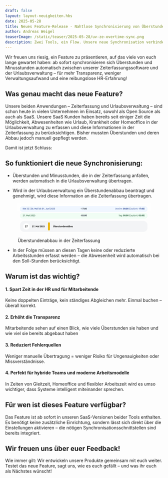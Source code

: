 ```yaml
---
draft: false
layout: layout-neuigkeiten.hbs
date: 2025-05-28
title: Neues Feature-Release - Nahtlose Synchronisierung von Überstunden zwischen Zeiterfassung und Urlaubsverwaltung
author: Andreas Weigel
teaserImage: /static/teaser/2025-05-28/uv-ze-overtime-sync.png
description: Zwei Tools, ein Flow. Unsere neue Synchronisation verbindet Zeiterfassung und Urlaubsverwaltung – damit Überstunden automatisch übertragen, Abbauzeiten sauber gebucht und Mitarbeitende wie HR entlastet werden.
---
```


Wir freuen uns riesig, ein Feature zu präsentieren, auf das viele von euch lange gewartet haben: ab sofort synchronisieren sich Überstunden und Minusstunden automatisch zwischen unserer Zeiterfassungssoftware und der Urlaubsverwaltung – für mehr Transparenz, weniger Verwaltungsaufwand und eine reibungslose HR-Erfahrung!

<!-- more -->

## Was genau macht das neue Feature?

Unsere beiden Anwendungen – Zeiterfassung und Urlaubsverwaltung – sind schon heute in vielen Unternehmen im Einsatz, sowohl als Open Source als auch als SaaS.
Unsere SaaS Kunden haben bereits seit einiger Zeit die Möglichkeit, Abwesenheiten wie Urlaub, Krankheit oder Homeoffice in der Urlaubsverwaltung zu erfassen
und diese Informationen in der Zeiterfassung zu berücksichtigen.
Bisher mussten Überstunden und deren Abbau jedoch manuell gepflegt werden.

Damit ist jetzt Schluss:

## So funktioniert die neue Synchronisierung:

- Überstunden und Minusstunden, die in der Zeiterfassung anfallen, werden automatisch in die Urlaubsverwaltung übertragen.

- Wird in der Urlaubsverwaltung ein Überstundenabbau beantragt und genehmigt, wird diese Information an die Zeiterfassung übertragen.

<div class="flex my-8">
    <figure>
        <picture>
            <img
              src="overtime-ze.png"
              alt="Abteilungsübersicht mit Berechtigungen"
              decoding="async"
              loading="lazy"
              class="rounded-lg"
            />
        </picture>
        <figcaption class="text-sm text-center">Überstundenabbau in der Zeiterfassung</figcaption>
    </figure>
</div>

- In der Folge müssen an diesen Tagen keine oder reduzierte Arbeitsstunden erfasst werden – die Abwesenheit wird automatisch bei den Soll-Stunden berücksichtigt.

## Warum ist das wichtig?

#### 1. Spart Zeit in der HR und für Mitarbeitende

Keine doppelten Einträge, kein ständiges Abgleichen mehr. Einmal buchen – überall korrekt.

#### 2. Erhöht die Transparenz

Mitarbeitende sehen auf einen Blick, wie viele Überstunden sie haben und wie viel sie bereits abgebaut haben

#### 3. Reduziert Fehlerquellen

Weniger manuelle Übertragung = weniger Risiko für Ungenauigkeiten oder Missverständnisse.

#### 4. Perfekt für hybride Teams und moderne Arbeitsmodelle

In Zeiten von Gleitzeit, Homeoffice und flexibler Arbeitszeit wird es umso wichtiger, dass Systeme intelligent miteinander sprechen.

## Für wen ist dieses Feature verfügbar?

Das Feature ist ab sofort in unseren SaaS-Versionen beider Tools enthalten. Es benötigt keine zusätzliche Einrichtung, sondern lässt sich direkt über die Einstellungen aktivieren – die nötigen Synchronisationsschnittstellen sind bereits integriert.

## Wir freuen uns über euer Feedback!

Wie immer gilt: Wir entwickeln unsere Produkte gemeinsam mit euch weiter. Testet das neue Feature, sagt uns, wie es euch gefällt – und was ihr euch als Nächstes wünscht!
